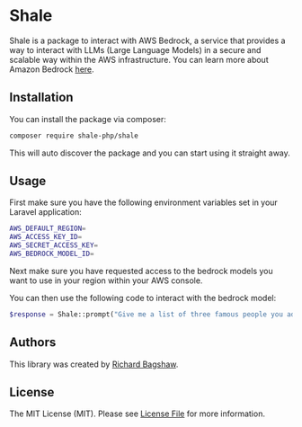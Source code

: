 # Shale

Shale is a package to interact with AWS Bedrock, a service that provides a way to interact with LLMs (Large Language Models) in a secure and scalable way within the AWS infrastructure. You can learn more about Amazon Bedrock [here](https://aws.amazon.com/bedrock/).

## Installation 

You can install the package via composer:

```bash
composer require shale-php/shale
```

This will auto discover the package and you can start using it straight away.

## Usage

First make sure you have the following environment variables set in your Laravel application:

```bash
AWS_DEFAULT_REGION=
AWS_ACCESS_KEY_ID=
AWS_SECRET_ACCESS_KEY=
AWS_BEDROCK_MODEL_ID=
```

Next make sure you have requested access to the bedrock models you want to use in your region within your AWS console.

You can then use the following code to interact with the bedrock model:

```php
$response = Shale::prompt("Give me a list of three famous people you admire.");
```

## Authors

This library was created by [Richard Bagshaw](https://www.richardbagshaw.co.uk).

## License

The MIT License (MIT). Please see [License File](LICENSE) for more information.
